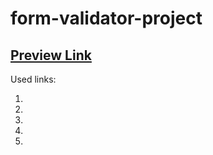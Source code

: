 # form-validator-project

## [Preview Link]()

Used links:

1. []()
2. []()
3. []()
4. []()
5. []()
